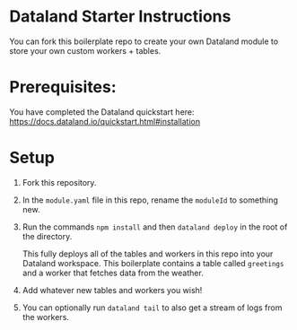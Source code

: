 # Dataland Starter Instructions

You can fork this boilerplate repo to create your own Dataland module to store your own custom workers + tables.

# Prerequisites:

You have completed the Dataland quickstart here: https://docs.dataland.io/quickstart.html#installation

# Setup

1. Fork this repository.

2. In the `module.yaml` file in this repo, rename the `moduleId` to something new.

3. Run the commands `npm install` and then `dataland deploy` in the root of the directory.

   This fully deploys all of the tables and workers in this repo into your Dataland workspace. This boilerplate contains a table called `greetings` and a worker that fetches data from the weather.

4. Add whatever new tables and workers you wish!

5. You can optionally run `dataland tail` to also get a stream of logs from the workers.
